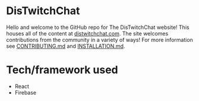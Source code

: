 # DisTwitchChat
Hello and welcome to the GitHub repo for The DisTwitchChat website! This houses all of the content at [distwitchchat.com](https://www.distwitchchat.com). The site welcomes contributions from the community in a variety of ways! For more information see [CONTRIBUTING.md](CONTRIBUTING.md) and [INSTALLATION.md](INSTALLATION.md).

# Tech/framework used
- React
- Firebase
